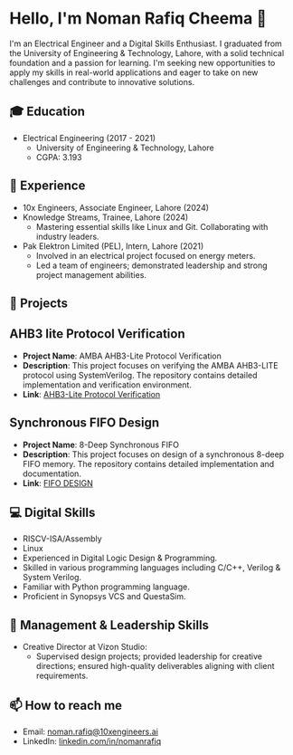 # Hello, I'm Noman Rafiq Cheema 👋

I'm an Electrical Engineer and a Digital Skills Enthusiast. I graduated from the University of Engineering & Technology, Lahore, with a solid technical foundation and a passion for learning. I'm seeking new opportunities to apply my skills in real-world applications and eager to take on new challenges and contribute to innovative solutions.

## 🎓 Education
- Electrical Engineering (2017 - 2021)
  - University of Engineering & Technology, Lahore
  - CGPA: 3.193

## 💼 Experience
- 10x Engineers, Associate Engineer, Lahore (2024)
- Knowledge Streams, Trainee, Lahore (2024)
  - Mastering essential skills like Linux and Git.
Collaborating with industry leaders.
- Pak Elektron Limited (PEL), Intern, Lahore (2021)
  - Involved in an electrical project focused on energy meters.
  - Led a team of engineers; demonstrated leadership and strong project management abilities.

## 🚀 Projects
## AHB3 lite Protocol Verification
- **Project Name**: AMBA AHB3-Lite Protocol Verification
- **Description**: This project focuses on verifying the AMBA AHB3-LITE protocol using SystemVerilog. The repository contains detailed implementation and verification environment.
- **Link**: [AHB3-Lite Protocol Verification](https://github.com/Noman-10xe/SV-for-Verification/tree/main/Final-Project/AMBA-AHB3-PROTOCOL-Verification)

## Synchronous FIFO Design
- **Project Name**: 8-Deep Synchronous FIFO
- **Description**: This project focuses on design of a synchronous 8-deep FIFO memory. The repository contains detailed implementation and documentation.
- **Link**: [FIFO DESIGN](https://github.com/Noman-10xe/DSD-DLD/tree/main/FIFO%20Design)

## 💻 Digital Skills 
- RISCV-ISA/Assembly
- Linux
- Experienced in Digital Logic Design & Programming.
- Skilled in various programming languages including C/C++, Verilog & System Verilog.
- Familiar with Python programming language.
- Proficient in Synopsys VCS and QuestaSim.

## 🎨 Management & Leadership Skills 
- Creative Director at Vizon Studio:
  - Supervised design projects; provided leadership for creative directions; ensured high-quality deliverables aligning with client requirements.

## 📫 How to reach me
- Email: noman.rafiq@10xengineers.ai
- LinkedIn: [linkedin.com/in/nomanrafiq](https://www.linkedin.com/in/ImNomanCR7/)
